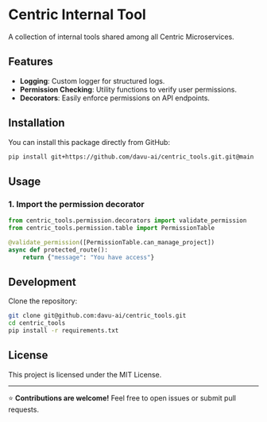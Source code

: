 # Centric Internal Tool 

A collection of internal tools shared among all Centric Microservices.

## Features
- **Logging**: Custom logger for structured logs.
- **Permission Checking**: Utility functions to verify user permissions.
- **Decorators**: Easily enforce permissions on API endpoints.

## Installation

You can install this package directly from GitHub:

```bash
pip install git+https://github.com/davu-ai/centric_tools.git.git@main
```

## Usage

### 1. Import the permission decorator
```python
from centric_tools.permission.decorators import validate_permission
from centric_tools.permission.table import PermissionTable

@validate_permission([PermissionTable.can_manage_project])
async def protected_route():
    return {"message": "You have access"}
```


## Development

Clone the repository:

```bash
git clone git@github.com:davu-ai/centric_tools.git
cd centric_tools
pip install -r requirements.txt
```

## License
This project is licensed under the MIT License.

---

⭐ **Contributions are welcome!** Feel free to open issues or submit pull requests.

